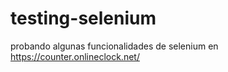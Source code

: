 # testing-selenium
probando algunas funcionalidades de selenium en https://counter.onlineclock.net/

